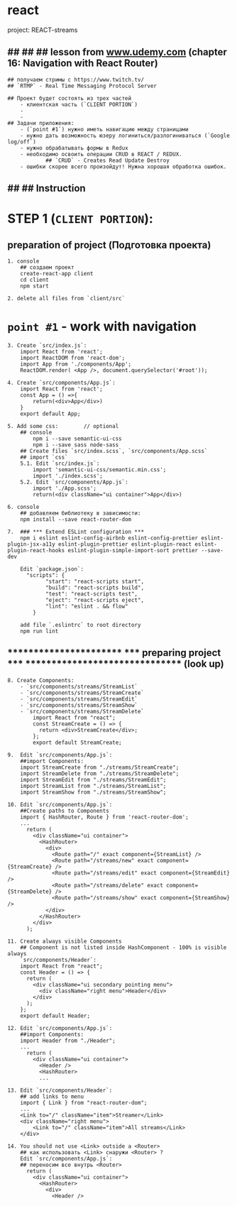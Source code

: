 # react
project: REACT-streams 

## ## ## ## lesson from www.udemy.com (chapter 16: Navigation with React Router)
	## получаем стримы с https://www.twitch.tv/ 
	## `RTMP` - Real Time Messaging Protocol Server 
	
	## Проект будет состоять из трех частей
		- клиентская часть (`CLIENT PORTION`)
		- 
		-
	## Задачи приложения:
		- (`point #1`) нужно иметь навигацию между страницами
		- нужно дать возможность юзеру логиниться/разлогиниваться (`Google log/off`)
		- нужно обрабатывать формы в Redux
		- необходимо освоить операции CRUD в REACT / REDUX.
				## `CRUD` - Creates Read Update Destroy
		- ошибки скорее всего произойдут! Нужна хорошая обработка ошибок.



## ## ## Instruction

# STEP 1 (`CLIENT PORTION`):
## preparation of project (Подготовка проекта)  
	1. console
		## создаем проект
		create-react-app client
		cd client
		npm start

	2. delete all files from `client/src`

# `point #1` - work with navigation
	3. Create `src/index.js`:
		import React from 'react';
		import ReactDOM from 'react-dom';
		import App from './components/App';
		ReactDOM.render( <App />, document.querySelector('#root'));

	4. Create `src/components/App.js`:
		import React from 'react';
		const App = () =>{
			return(<div>App</div>)
		}
		export default App;

	5. Add some css: 		// optional
		## console
			npm i --save semantic-ui-css
			npm i --save sass node-sass
		## Create files `src/index.scss`, `src/components/App.scss`
		## import `css`  
		5.1. Edit `src/index.js`:
			import 'semantic-ui-css/semantic.min.css';
			import './index.scss'; 
		5.2. Edit `src/components/App.js`:
			import './App.scss'; 
			return(<div className="ui container">App</div>)

	6. console
		## добавляем библиотеку в зависимости:
		npm install --save react-router-dom

	7. 	### *** Extend ESLint configuration ***
		npm i eslint eslint-config-airbnb eslint-config-prettier eslint-plugin-jsx-a11y eslint-plugin-prettier eslint-plugin-react eslint-plugin-react-hooks eslint-plugin-simple-import-sort prettier --save-dev

		Edit `package.json`:
    	  "scripts": {
				"start": "react-scripts start",
				"build": "react-scripts build",
				"test": "react-scripts test",
				"eject": "react-scripts eject",
				"lint": "eslint . && flow"
			}

		add file `.eslintrc` to root directory
		npm run lint

## ********************** *** preparing project *** ****************************** (look up) ##

	8. Create Components:
		- `src/components/streams/StreamList`
		- `src/components/streams/StreamCreate`
		- `src/components/streams/StreamEdit`
		- `src/components/streams/StreamShow`
		- `src/components/streams/StreamDelete`
			import React from "react";
			const StreamCreate = () => {
			  return <div>StreamCreate</div>;
			};
			export default StreamCreate;
	
	9. 	Edit `src/components/App.js`:
		##import Components:
		import StreamCreate from "./streams/StreamCreate";
		import StreamDelete from "./streams/StreamDelete";
		import StreamEdit from "./streams/StreamEdit";
		import StreamList from "./streams/StreamList";
		import StreamShow from "./streams/StreamShow";
	
	10. Edit `src/components/App.js`:
		##Create paths to Components
		import { HashRouter, Route } from 'react-router-dom';
		...
		  return (
			<div className="ui container">
			  <HashRouter>
				<div>
				  <Route path="/" exact component={StreamList} />
				  <Route path="/streams/new" exact component={StreamCreate} />
				  <Route path="/streams/edit" exact component={StreamEdit} />
				  <Route path="/streams/delete" exact component={StreamDelete} />
				  <Route path="/streams/show" exact component={StreamShow} />
				</div>
			  </HashRouter>
			</div>
		  );
		  
	11. Create always visible Components
		## Component is not listed inside HashComponent - 100% is visible always
		`src/components/Header`:
		import React from "react";
		const Header = () => {
		  return (
			<div className="ui secondary pointing menu">
			  <div className="right menu">Header</div>
			</div>
		  );
		};
		export default Header;

	12. Edit `src/components/App.js`:
		##import Components:
		import Header from "./Header";
		...
		  return (
			<div className="ui container">
			  <Header />
			  <HashRouter>
			  ...
			  
	13. Edit `src/components/Header`:
		## add links to menu
		import { Link } from "react-router-dom";
		...
		<Link to="/" className="item">Streamer</Link>
		<div className="right menu">
			<Link to="/" className="item">All streams</Link>
		</div>

	14. You should not use <Link> outside a <Router>
		## как использовать <Link> снаружи <Router> ?
		Edit `src/components/App.js`:
		## переносим все внутрь <Router>
		  return (
			<div className="ui container">
			  <HashRouter>
				<div>
				  <Header />
				  
	



